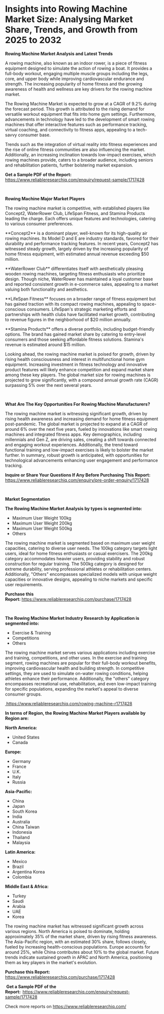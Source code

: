 <p><h1>Insights into Rowing Machine Market Size: Analysing Market Share, Trends, and Growth from 2025 to 2032</h1></p><p><strong>Rowing Machine Market Analysis and Latest Trends</strong></p>
<p><p>A rowing machine, also known as an indoor rower, is a piece of fitness equipment designed to simulate the action of rowing a boat. It provides a full-body workout, engaging multiple muscle groups including the legs, core, and upper body while improving cardiovascular endurance and strength. The increasing popularity of home fitness and the growing awareness of health and wellness are key drivers for the rowing machine market.</p><p>The Rowing Machine Market is expected to grow at a CAGR of 9.2% during the forecast period. This growth is attributed to the rising demand for versatile workout equipment that fits into home gym settings. Furthermore, advancements in technology have led to the development of smart rowing machines that offer interactive features such as performance tracking, virtual coaching, and connectivity to fitness apps, appealing to a tech-savvy consumer base.</p><p>Trends such as the integration of virtual reality into fitness experiences and the rise of online fitness communities are also influencing the market. Additionally, an increasing inclination towards low-impact exercises, which rowing machines provide, caters to a broader audience, including seniors and rehabilitation patients, further bolstering market expansion.</p></p>
<p><strong>Get a Sample PDF of the Report:&nbsp;</strong> <a href="https://www.reliableresearchiq.com/enquiry/request-sample/1717428?utm_campaign=3103&utm_medium=2&utm_source=Github&utm_content=ia&utm_term=10042025&utm_id=rowing-machine">https://www.reliableresearchiq.com/enquiry/request-sample/1717428</a></p>
<p>&nbsp;</p>
<p><strong>Rowing Machine Major Market Players</strong></p>
<p><p>The rowing machine market is competitive, with established players like Concept2, WaterRower Club, LifeSpan Fitness, and Stamina Products leading the charge. Each offers unique features and technologies, catering to various consumer preferences.</p><p>**Concept2** is a dominant player, well-known for its high-quality air rowing machines. Its Model D and E are industry standards, favored for their durability and performance tracking features. In recent years, Concept2 has witnessed steady growth, largely driven by the increasing popularity of home fitness equipment, with estimated annual revenue exceeding $50 million.</p><p>**WaterRower Club** differentiates itself with aesthetically pleasing wooden rowing machines, targeting fitness enthusiasts who prioritize design. Though niche, WaterRower has maintained a loyal customer base and reported consistent growth in e-commerce sales, appealing to a market valuing both functionality and aesthetics.</p><p>**LifeSpan Fitness** focuses on a broader range of fitness equipment but has gained traction with its compact rowing machines, appealing to space-conscious consumers. LifeSpan's strategic marketing efforts and partnerships with health clubs have facilitated market growth, contributing to revenue figures in the neighborhood of $20 million annually.</p><p>**Stamina Products** offers a diverse portfolio, including budget-friendly options. The brand has gained market share by catering to entry-level consumers and those seeking affordable fitness solutions. Stamina's revenue is estimated around $15 million.</p><p>Looking ahead, the rowing machine market is poised for growth, driven by rising health consciousness and interest in multifunctional home gym equipment. Increasing investment in fitness technology and innovative product features will likely enhance competition and expand market share among these key players. The global market size for rowing machines is projected to grow significantly, with a compound annual growth rate (CAGR) surpassing 5% over the next several years.</p></p>
<p>&nbsp;</p>
<p><strong>What Are The Key Opportunities For Rowing Machine Manufacturers?</strong></p>
<p><p>The rowing machine market is witnessing significant growth, driven by rising health awareness and increasing demand for home fitness equipment post-pandemic. The global market is projected to expand at a CAGR of around 6% over the next five years, fueled by innovations like smart rowing machines and integrated fitness apps. Key demographics, including millennials and Gen Z, are driving sales, creating a shift towards connected and engaging workout experiences. Additionally, the trend toward functional training and low-impact exercises is likely to bolster the market further. In summary, robust growth is anticipated, with opportunities for technological advancements enhancing user engagement and performance tracking.</p></p>
<p><strong>Inquire or Share Your Questions If Any Before Purchasing This Report:</strong> <a href="https://www.reliableresearchiq.com/enquiry/pre-order-enquiry/1717428?utm_campaign=3103&utm_medium=2&utm_source=Github&utm_content=ia&utm_term=10042025&utm_id=rowing-machine">https://www.reliableresearchiq.com/enquiry/pre-order-enquiry/1717428</a></p>
<p>&nbsp;</p>
<p><strong>Market Segmentation</strong></p>
<p><strong>The Rowing Machine Market Analysis by types is segmented into:</strong></p>
<p><ul><li>Maximum User Weight 100kg</li><li>Maximum User Weight 200kg</li><li>Maximum User Weight 500kg</li><li>Others</li></ul></p>
<p><p>The rowing machine market is segmented based on maximum user weight capacities, catering to diverse user needs. The 100kg category targets light users, ideal for home fitness enthusiasts or casual exercisers. The 200kg category accommodates heavier users, providing stability and robust construction for regular training. The 500kg category is designed for extreme durability, serving professional athletes or rehabilitation centers. Additionally, "Others" encompasses specialized models with unique weight capacities or innovative designs, appealing to niche markets and specific user requirements.</p></p>
<p><strong>Purchase this Report:&nbsp;</strong><a href="https://www.reliableresearchiq.com/purchase/1717428?utm_campaign=3103&utm_medium=2&utm_source=Github&utm_content=ia&utm_term=10042025&utm_id=rowing-machine">https://www.reliableresearchiq.com/purchase/1717428</a></p>
<p>&nbsp;</p>
<p><strong>The Rowing Machine Market Industry Research by Application is segmented into:</strong></p>
<p><ul><li>Exercise & Training</li><li>Competitions</li><li>Others</li></ul></p>
<p><p>The rowing machine market serves various applications including exercise and training, competitions, and other uses. In the exercise and training segment, rowing machines are popular for their full-body workout benefits, improving cardiovascular health and building strength. In competitive settings, they are used to simulate on-water rowing conditions, helping athletes enhance their performance. Additionally, the "others" category encompasses recreational use, rehabilitation, and even low-impact training for specific populations, expanding the market's appeal to diverse consumer groups.</p></p>
<p><a href="https://www.reliableresearchiq.com/rowing-machine-r1717428?utm_campaign=3103&utm_medium=2&utm_source=Github&utm_content=ia&utm_term=10042025&utm_id=rowing-machine">&nbsp;https://www.reliableresearchiq.com/rowing-machine-r1717428</a></p>
<p><strong>In terms of Region, the Rowing Machine Market Players available by Region are:</strong></p>
<p>
    <p> <strong> North America: </strong>
        <ul>
            <li>United States</li>
            <li>Canada</li>
        </ul>
        </p> 
    <p> <strong> Europe: </strong>
        <ul>
            <li>Germany</li>
            <li>France</li>
            <li>U.K.</li>
            <li>Italy</li>
            <li>Russia</li>
        </ul>
        </p> 
    <p> <strong> Asia-Pacific: </strong>
        <ul>
            <li>China</li>
            <li>Japan</li>
            <li>South Korea</li>
            <li>India</li>
            <li>Australia</li>
            <li>China Taiwan</li>
            <li>Indonesia</li>
            <li>Thailand</li>
            <li>Malaysia</li>
        </ul>
        </p> 
    <p> <strong> Latin America: </strong>
        <ul>
            <li>Mexico</li>
            <li>Brazil</li>
            <li>Argentina Korea</li>
            <li>Colombia</li>
        </ul>
        </p> 
    <p> <strong> Middle East & Africa: </strong>
        <ul>
            <li>Turkey</li>
            <li>Saudi</li>
            <li>Arabia</li>
            <li>UAE</li>
            <li>Korea</li>
        </ul>
    </p>
    </p>
<p><p>The rowing machine market has witnessed significant growth across various regions. North America is poised to dominate, holding approximately 35% of the market share, driven by rising fitness awareness. The Asia-Pacific region, with an estimated 30% share, follows closely, fueled by increasing health-conscious populations. Europe accounts for around 25%, while China contributes about 10% to the global market. Future trends indicate sustained growth in APAC and North America, positioning them as key players in the market's evolution.</p></p>
<p><strong>Purchase this Report: </strong><a href="https://www.reliableresearchiq.com/purchase/1717428?utm_campaign=3103&utm_medium=2&utm_source=Github&utm_content=ia&utm_term=10042025&utm_id=rowing-machine">https://www.reliableresearchiq.com/purchase/1717428</a></p>
<p>&nbsp;<strong>Get a Sample PDF of the Report:&nbsp;&nbsp;</strong><a href="https://www.reliableresearchiq.com/enquiry/request-sample/1717428?utm_campaign=3103&utm_medium=2&utm_source=Github&utm_content=ia&utm_term=10042025&utm_id=rowing-machine">https://www.reliableresearchiq.com/enquiry/request-sample/1717428</a></p>
<p><strong></strong></p>
<p>Check more reports on <a href="https://www.reliableresearchiq.com/?utm_campaign=3103&utm_medium=2&utm_source=Github&utm_content=ia&utm_term=10042025&utm_id=rowing-machine">https://www.reliableresearchiq.com/</a></p>
